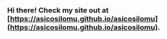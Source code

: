 ### Hi there! Check my site out at [https://asicosilomu.github.io/asicosilomu](https://asicosilomu.github.io/asicosilomu).
